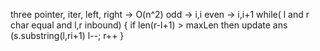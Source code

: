 three pointer, iter, left, right -> O(n^2)
odd -> i,i
even -> i,i+1
while( l and r char equal and l,r inbound)
{
if len(r-l+1) > maxLen then update ans (s.substring(l,ri+1)
l--; r++
}